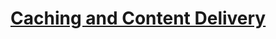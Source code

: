 # [Caching and Content Delivery](https://learn.microsoft.com/en-us/training/paths/az-204-integrate-caching-content-delivery-within-solutions/)
